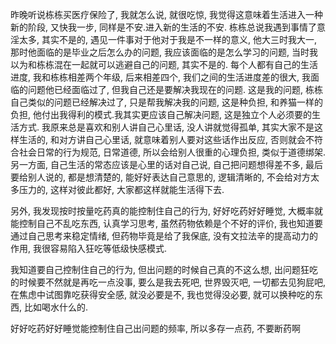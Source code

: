 昨晚听说栋栋买医疗保险了, 我就怎么说, 就很吃惊, 我觉得这意味着生活进入一种新的阶段, 又快我一步, 同样是不安.进入新的生活的不安.
栋栋总说我遇到事情了意淫太多, 其实不是的, 遇见一件事对于他对于我是不一样的意义, 他大三时我大一, 那时他面临的是毕业之后怎么办的问题, 我应该面临的是怎么学习的问题, 当时我以为和栋栋混在一起就可以逃避自己的问题, 其实不是的. 
每个人都有自己的生活进度, 我和栋栋相差两个年级, 后来相差四个, 我们之间的生活进度差的很大, 我面临的问题他已经面临过了, 但我自己还是要解决我现在的问题.
这是我的问题, 栋栋自己类似的问题已经解决过了, 只是帮我解决我的问题, 这是种负担, 和养猫一样的负担, 他付出我得利的模式.我其实更应该自己解决问题, 这是独立个人必须要的生活方式.
我原来总是喜欢和别人讲自己心里话, 没人讲就觉得孤单, 其实大家不是这样生活的, 和对方讲自己心里话, 就意味着别人要对这些话作出反应, 否则就会不符合社会日常的行为规范, 日常道德, 所以会给别人很重的心理负担, 类似于道德绑架. 另一方面, 自己生活的常态应该是心里的话对自己说, 自己把问题想得差不多, 最后要给别人说的, 都是想清楚的, 能好好表达自己意思的, 逻辑清晰的, 不会给对方太多压力的, 这样对彼此都好, 大家都这样就能生活得下去.

另外, 我发现按时按量吃药真的能控制住自己的行为, 好好吃药好好睡觉, 大概率就能控制自己不乱吃东西, 认真学习思考, 虽然药物依赖是个不好的评价, 我也知道要通过自己思考来稳定情绪, 但药物毕竟是给了我保底, 没有文拉法辛的提高动力的作用, 我很容易陷入狂吃等低级快感模式.

我知道要自己控制住自己的行为, 但出问题的时候自己真的不这么想, 出问题狂吃的时候要不然就是再吃一点没事, 要么是我去死吧, 世界毁灭吧, 一切都去见狗屁吧, 在焦虑中试图靠吃获得安全感, 就没必要是不, 我也觉得没必要, 就可以换种吃的东西, 比如喝水什么的.

好好吃药好好睡觉能控制住自己出问题的频率, 所以多存一点药, 不要断药啊
